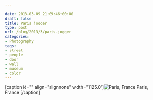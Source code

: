 ```yaml
---

date: 2013-03-09 21:09:46+00:00
draft: false
title: Paris jogger
type: post
url: /blog/2013/3/paris-jogger
categories:
- Photography
tags:
- street
- people
- door
- wall
- museum
- color
---
```


[caption id="" align="alignnone" width="1125.0"]![ Paris, France ](/images/2013-03-09-20133paris-jogger/20130226-R0013292.jpg)
 Paris, France [/caption]
